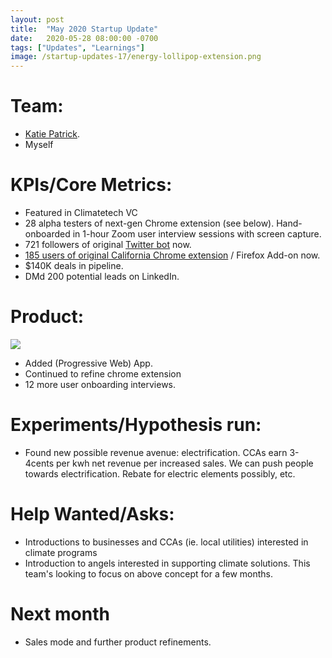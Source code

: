 ```yaml
---
layout: post
title:  "May 2020 Startup Update"
date:   2020-05-28 08:00:00 -0700
tags: ["Updates", "Learnings"]
image: /startup-updates-17/energy-lollipop-extension.png
---
```


# Team: 
* [Katie Patrick](https://twitter.com/katiepatrick).
* Myself

# KPIs/Core Metrics:
* Featured in Climatetech VC
* 28 alpha testers of next-gen Chrome extension (see below). Hand-onboarded in 1-hour Zoom user interview sessions with screen capture.
* 721 followers of original [Twitter bot](https://twitter.com/energylollipop) now.
* [185 users of original California Chrome extension](https://chrome.google.com/webstore/detail/energy-lollipop/jolcdgpgpdlpjafhepiicopakoiifdfm) / Firefox Add-on now.
* $140K deals in pipeline.
* DMd 200 potential leads on LinkedIn.

# Product:
![](/startup-updates-17/energy-lollipop-personal.gif)
* Added (Progressive Web) App.
* Continued to refine chrome extension
* 12 more user onboarding interviews.


# Experiments/Hypothesis run:
* Found new possible revenue avenue: electrification. CCAs earn 3-4cents per kwh net revenue per increased sales. We can push people towards electrification. Rebate for electric elements possibly, etc.


# Help Wanted/Asks:
* Introductions to businesses and CCAs (ie. local utilities) interested in climate programs
* Introduction to angels interested in supporting climate solutions. This team's looking to focus on above concept for a few months.

# Next month
* Sales mode and further product refinements.